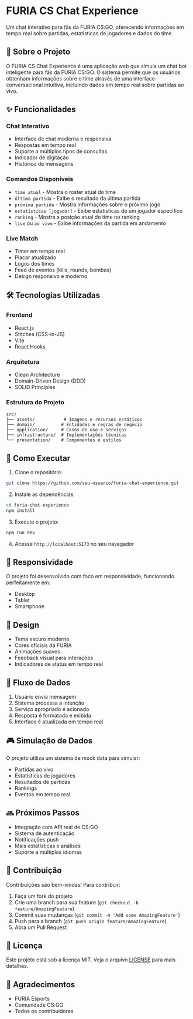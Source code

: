 # FURIA CS Chat Experience

Um chat interativo para fãs da FURIA CS:GO, oferecendo informações em tempo real sobre partidas, estatísticas de jogadores e dados do time.

## 🎯 Sobre o Projeto

O FURIA CS Chat Experience é uma aplicação web que simula um chat bot inteligente para fãs da FURIA CS:GO. O sistema permite que os usuários obtenham informações sobre o time através de uma interface conversacional intuitiva, incluindo dados em tempo real sobre partidas ao vivo.

## ✨ Funcionalidades

### Chat Interativo
- Interface de chat moderna e responsiva
- Respostas em tempo real
- Suporte a múltiplos tipos de consultas
- Indicador de digitação
- Histórico de mensagens

### Comandos Disponíveis
- `time atual` - Mostra o roster atual do time
- `última partida` - Exibe o resultado da última partida
- `próxima partida` - Mostra informações sobre o próximo jogo
- `estatísticas [jogador]` - Exibe estatísticas de um jogador específico
- `ranking` - Mostra a posição atual do time no ranking
- `live` ou `ao vivo` - Exibe informações da partida em andamento

### Live Match
- Timer em tempo real
- Placar atualizado
- Logos dos times
- Feed de eventos (kills, rounds, bombas)
- Design responsivo e moderno

## 🛠️ Tecnologias Utilizadas

### Frontend
- React.js
- Stitches (CSS-in-JS)
- Vite
- React Hooks

### Arquitetura
- Clean Architecture
- Domain-Driven Design (DDD)
- SOLID Principles

### Estrutura do Projeto
```
src/
├── assets/           # Imagens e recursos estáticos
├── domain/          # Entidades e regras de negócio
├── application/     # Casos de uso e serviços
├── infrastructure/  # Implementações técnicas
└── presentation/    # Componentes e estilos
```

## 🚀 Como Executar

1. Clone o repositório:
```bash
git clone https://github.com/seu-usuario/furia-chat-experience.git
```

2. Instale as dependências:
```bash
cd furia-chat-experience
npm install
```

3. Execute o projeto:
```bash
npm run dev
```

4. Acesse `http://localhost:5173` no seu navegador

## 📱 Responsividade

O projeto foi desenvolvido com foco em responsividade, funcionando perfeitamente em:
- Desktop
- Tablet
- Smartphone

## 🎨 Design

- Tema escuro moderno
- Cores oficiais da FURIA
- Animações suaves
- Feedback visual para interações
- Indicadores de status em tempo real

## 🔄 Fluxo de Dados

1. Usuário envia mensagem
2. Sistema processa a intenção
3. Serviço apropriado é acionado
4. Resposta é formatada e exibida
5. Interface é atualizada em tempo real

## 🎮 Simulação de Dados

O projeto utiliza um sistema de mock data para simular:
- Partidas ao vivo
- Estatísticas de jogadores
- Resultados de partidas
- Rankings
- Eventos em tempo real

## 🔜 Próximos Passos

- Integração com API real de CS:GO
- Sistema de autenticação
- Notificações push
- Mais estatísticas e análises
- Suporte a múltiplos idiomas

## 🤝 Contribuição

Contribuições são bem-vindas! Para contribuir:

1. Faça um fork do projeto
2. Crie uma branch para sua feature (`git checkout -b feature/AmazingFeature`)
3. Commit suas mudanças (`git commit -m 'Add some AmazingFeature'`)
4. Push para a branch (`git push origin feature/AmazingFeature`)
5. Abra um Pull Request

## 📝 Licença

Este projeto está sob a licença MIT. Veja o arquivo [LICENSE](LICENSE) para mais detalhes.

## 🙏 Agradecimentos

- FURIA Esports
- Comunidade CS:GO
- Todos os contribuidores
